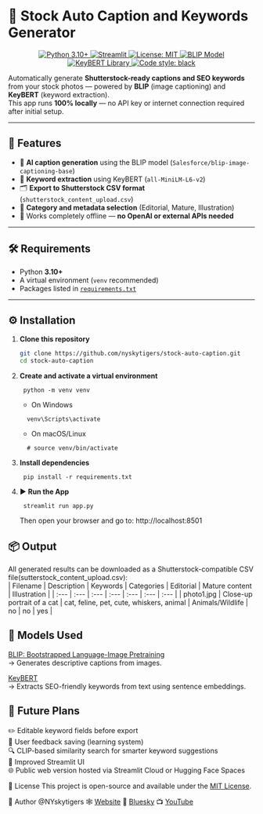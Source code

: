 # 📸 Stock Auto Caption and Keywords Generator

<p align="center">
  <a href="https://www.python.org/downloads/release/python-3100/">
    <img src="https://img.shields.io/badge/Python-3.10+-blue.svg" alt="Python 3.10+">
  </a>
  <a href="https://www.streamlit.io/">
    <img src="https://img.shields.io/badge/Framework-Streamlit-red.svg" alt="Streamlit">
  </a>
  <a href="https://opensource.org/licenses/MIT">
    <img src="https://img.shields.io/badge/License-MIT-yellow.svg" alt="License: MIT">
  </a>
  <a href="https://huggingface.co/Salesforce/blip-image-captioning-base">
    <img src="https://img.shields.io/badge/Model-BLIP-blueviolet" alt="BLIP Model">
  </a>
  <a href="https://github.com/MaartenGr/KeyBERT">
    <img src="https://img.shields.io/badge/Library-KeyBERT-orange" alt="KeyBERT Library">
  </a>
  <a href="https://github.com/psf/black">
    <img src="https://img.shields.io/badge/code%20style-black-000000.svg" alt="Code style: black">
  </a>
</p>


Automatically generate **Shutterstock-ready captions and SEO keywords** from your stock photos — powered by **BLIP** (image captioning) and **KeyBERT** (keyword extraction).  
This app runs **100% locally** — no API key or internet connection required after initial setup.

---

## 🚀 Features
- 🧠 **AI caption generation** using the BLIP model (`Salesforce/blip-image-captioning-base`)
- 🔑 **Keyword extraction** using KeyBERT (`all-MiniLM-L6-v2`)
- 🗂️ **Export to Shutterstock CSV format** (`shutterstock_content_upload.csv`)
- 🎨 **Category and metadata selection** (Editorial, Mature, Illustration)
- 💾 Works completely offline — **no OpenAI or external APIs needed**

---

## 🛠️ Requirements
- Python **3.10+**
- A virtual environment (`venv` recommended)
- Packages listed in [`requirements.txt`](./requirements.txt)

---

## ⚙️ Installation

1. **Clone this repository**
   ```bash
   git clone https://github.com/nyskytigers/stock-auto-caption.git
   cd stock-auto-caption

2. **Create and activate a virtual environment**
   ```
    python -m venv venv
   ```
   - On Windows
   ```
     venv\Scripts\activate
   ```
   - On macOS/Linux
   ```
     # source venv/bin/activate  
   ```
3. **Install dependencies**
   ```
    pip install -r requirements.txt

4. ▶️ **Run the App**  
   ```
    streamlit run app.py
   ```

   Then open your browser and go to: http://localhost:8501  

## 📦 Output  
All generated results can be downloaded as a Shutterstock-compatible CSV file(sutterstock_content_upload.csv):  
| Filename | Description | Keywords | Categories | Editorial | Mature content | Illustration |
| :--- | :--- | :--- | :--- | :--- | :--- | :--- |
| photo1.jpg | Close-up portrait of a cat | cat, feline, pet, cute, whiskers, animal | Animals/Wildlife | no | no | yes |

## 🧠 Models Used  
[BLIP: Bootstrapped Language-Image Pretraining](https://huggingface.co/Salesforce/blip-image-captioning-base)  
→ Generates descriptive captions from images.

[KeyBERT](https://github.com/MaartenGr/KeyBERT)  
→ Extracts SEO-friendly keywords from text using sentence embeddings.


## 🧩 **Future Plans**  
✏️ Editable keyword fields before export  
💬 User feedback saving (learning system)  
🔍 CLIP-based similarity search for smarter keyword suggestions  
🎨 Improved Streamlit UI  
🌐 Public web version hosted via Streamlit Cloud or Hugging Face Spaces  

🪪 License
This project is open-source and available under the [MIT License](https://github.com/nyskytigers/stock-auto-caption/blob/main/LICENSE).

👤 Author
@NYskytigers 🕸️ [Website](nyskytigers.com) 🦋 [Bluesky](bsky.app/profile/nyskytigers.bsky.social) 📺 [YouTube](www.youtube.com/@NYskytigers)
